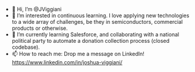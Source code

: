 - 👋 Hi, I’m @JViggiani
- 👀 I’m interested in continuous learning. I love applying new technologies to a wide array of challenges, be they in semiconductors, commercial products or otherwise.
- 🌱 I’m currently learning Salesforce, and collaborating with a national political party to automate a donation collection process (closed codebase). 
- 📫 How to reach me: Drop me a message on LinkedIn! https://www.linkedin.com/in/joshua-viggiani/
